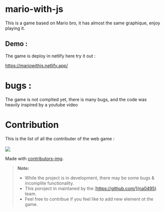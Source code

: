 # mario-with-js

This is a game based on Mario bro, it has almost the same graphique, enjoy playing it.

## Demo :

The game is deploy in netlify here try it out : 

https://mariowithjs.netlify.app/


# bugs :

The game is not complted yet, there is many bugs, and the code was heavily inspired by a youtube video

# Contribution 
This is the list of all the contributer of the web game :
<br><br>
<a href = "https://github.com/Tanu-N-Prabhu/Python/graphs/contributors">
  <img src = "https://contrib.rocks/image?repo=na0495/mario-with-js"/>
</a>

Made with [contributors-img](https://contrib.rocks).

> **Note:**
> - While the project is in development, there may be some bugs & incomplite functionality.
> - This poroject in maintaned by the [https://github.com/](na0495) team.
> - Feel free to contribue if you feel like to add new element ot the game.
